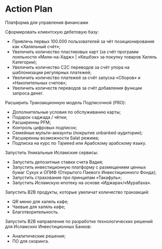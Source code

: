 # Action Plan

Платформа для управления финансами

Сформировать клиентскую дебетовую базу:

- Привлечь первых 100.000 пользователей за чёт позиционирования как «Халяльный счёт»;
- Увеличить количество пластиковых карт (за счёт программ лояльности «Мили-на-Хадж» | «Кешбэк» за покупку товаров Халяль Категории);
- Увеличить количество С2С переводов за счёт упора на шаблонизации регулярных платежей;
- Увеличить количество платежей за счёт запуска «Сборов» и «Накопительных счетов»;
- Увеличить количеств переводов за счёт добавления функции запроса денег.

Расширить Транзакционную модель Подписочной (PRO):

- Дополнительные условия по обслуживанию карты;
- Подарок саджада / чётки;
- Расширенны PFM;
- Контроль цифровых подписок;
- Семейные мульти-аккаунты (покрытие unbanked-аудитории);
- Расширенны возможности Salat режима;
- Подписка на курс по Tajweed или Арабскому арабскому языку.

Запустить Уникальные Исламские сервисы:

- Запустить депозитные ставки счета Вадия;
- Запустить инвестиционную платформу с размещением ценных бумаг Сукук и ОПИФ (Открытого Паевого Инвестиционного Фонда);
- Запустить страхование про принципам «Такафуль»;
- Запустить Исламскую ипотеку на основе «Иджара»/«Мурабаха».

Запустить B2B продукты, которые увеличат количество транзакций:

- QR меню для халяль кафе;
- Чаевые для халяль кафе;
- Благотворительность.

Запустить B2B направление по разработке технологических решений для Исламских Инвестиционных Банков:

- Аналитические решения;
- ПО для скоринга.